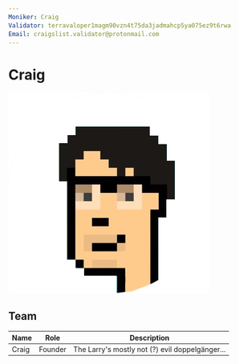 ```yaml
---
Moniker: Craig
Validator: terravaloper1magm90vzn4t75da3jadmahcp5ya075ez9t6rwa
Email: craigslist.validator@protonmail.com
---
```


# Craig

![Craig](Craig.png)

## Team

| Name            | Role    | Description                  |
| --------------- | ------- | ---------------------------- |
| Craig | Founder | The Larry's mostly not (?) evil doppelgänger... |

